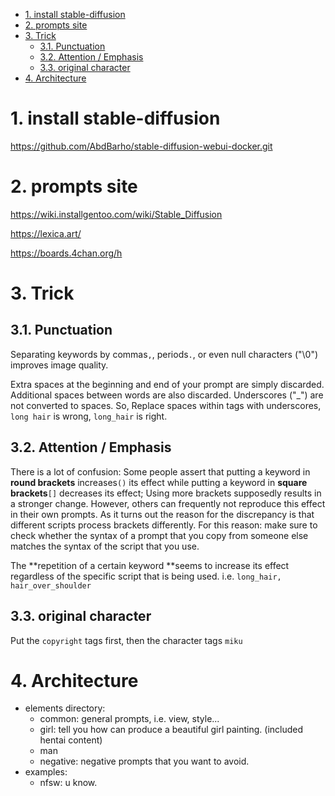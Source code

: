 - [1. install stable-diffusion](#1-install-stable-diffusion)
- [2. prompts site](#2-prompts-site)
- [3. Trick](#3-trick)
  - [3.1. Punctuation](#31-punctuation)
  - [3.2. Attention / Emphasis](#32-attention--emphasis)
  - [3.3. original character](#33-original-character)
- [4. Architecture](#4-architecture)

# 1. install stable-diffusion

<https://github.com/AbdBarho/stable-diffusion-webui-docker.git>

# 2. prompts site

<https://wiki.installgentoo.com/wiki/Stable_Diffusion>

<https://lexica.art/>

<https://boards.4chan.org/h>

# 3. Trick

## 3.1. Punctuation
Separating keywords by commas`,`, periods`.`, or even null characters ("\0") improves image quality.

Extra spaces at the beginning and end of your prompt are simply discarded. Additional spaces between words are also discarded. Underscores ("_") are not converted to spaces. So, Replace spaces within tags with underscores, `long hair` is wrong, `long_hair` is right.

## 3.2. Attention / Emphasis
There is a lot of confusion: Some people assert that putting a keyword in **round brackets** increases`()` its effect while putting a keyword in **square brackets**`[]` decreases its effect; Using more brackets supposedly results in a stronger change. However, others can frequently not reproduce this effect in their own prompts. As it turns out the reason for the discrepancy is that different scripts process brackets differently. For this reason: make sure to check whether the syntax of a prompt that you copy from someone else matches the syntax of the script that you use.


The **repetition of a certain keyword **seems to increase its effect regardless of the specific script that is being used. i.e. `long_hair, hair_over_shoulder`


## 3.3. original character

Put the `copyright` tags first, then the character tags `miku`

# 4. Architecture

- elements directory:
  - common: general prompts, i.e. view, style...
  - girl: tell you how can produce a beautiful girl painting. (included hentai content)
  - man
  - negative: negative prompts that you want to avoid.
- examples:
  - nfsw: u know.